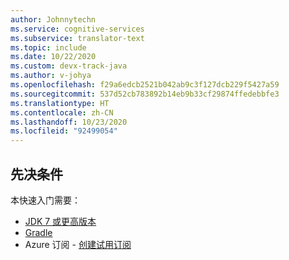 ```yaml
---
author: Johnnytechn
ms.service: cognitive-services
ms.subservice: translator-text
ms.topic: include
ms.date: 10/22/2020
ms.custom: devx-track-java
ms.author: v-johya
ms.openlocfilehash: f29a6edcb2521b042ab9c3f127dcb229f5427a59
ms.sourcegitcommit: 537d52cb783892b14eb9b33cf29874ffedebbfe3
ms.translationtype: HT
ms.contentlocale: zh-CN
ms.lasthandoff: 10/23/2020
ms.locfileid: "92499054"
---
```

## <a name="prerequisites"></a>先决条件

本快速入门需要：

* [JDK 7 或更高版本](https://www.oracle.com/technetwork/java/javase/downloads/index.html)
* [Gradle](https://gradle.org/install/)
* Azure 订阅 - [创建试用订阅](https://wd.azure.cn/pricing/1rmb-trial-full)
